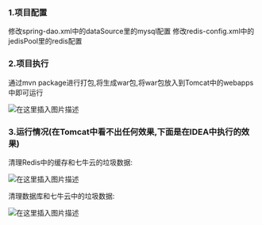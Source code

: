 ### 1.项目配置
修改spring-dao.xml中的dataSource里的mysql配置
修改redis-config.xml中的jedisPool里的redis配置

### 2.项目执行
通过mvn package进行打包,将生成war包,将war包放入到Tomcat中的webapps中即可运行

![在这里插入图片描述](https://img-blog.csdnimg.cn/6553c1c4635144079b5cb82457cef5e6.png)

### 3.运行情况(在Tomcat中看不出任何效果,下面是在IDEA中执行的效果)

清理Redis中的缓存和七牛云的垃圾数据:

![在这里插入图片描述](https://img-blog.csdnimg.cn/1dfbda3ddc744724ba87ce01b0fbf2de.png)

清理数据库和七牛云中的垃圾数据:

![在这里插入图片描述](https://img-blog.csdnimg.cn/3a18b1d8404141a9bfd36f85af8f9658.png)
